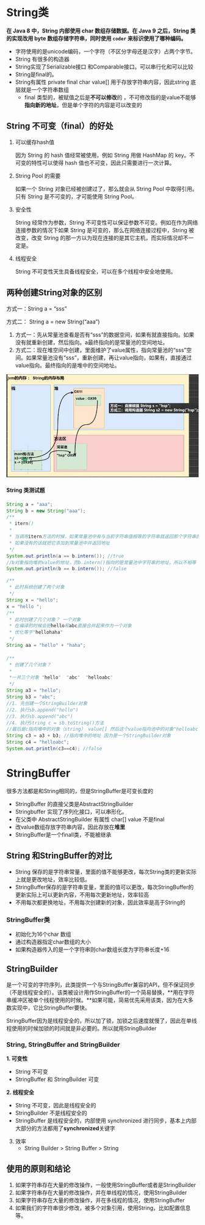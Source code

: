 # String类

**在 Java 8 中，String 内部使用 char 数组存储数据。在 Java 9 之后，String 类的实现改用 byte 数组存储字符串，同时使用 `coder` 来标识使用了哪种编码。**

+ 字符使用的是unicode编码，一个字符（不区分字母还是汉字）占两个字节。
+ String 有很多的构造器
+ String实现了Serializable接口 和Comparable接口。可以串行化和可以比较
+ String是final的。
+ String有属性 private final char value[] 用于存放字符串内容，因此string 底层就是一个字符串数组
  + final 类型的，被赋值之后是**不可以修改**的 ，不可修改指的是value不能够**指向新的地址**，但是单个字符的内容是可以改变的

## String 不可变（final）的好处

1. 可以缓存hash值

   因为 String 的 hash 值经常被使用，例如 String 用做 HashMap 的 key。不可变的特性可以使得 hash 值也不可变，因此只需要进行一次计算。

2. String Pool 的需要

   如果一个 String 对象已经被创建过了，那么就会从 String Pool 中取得引用。只有 String 是不可变的，才可能使用 String Pool。

3. 安全性

   String 经常作为参数，String 不可变性可以保证参数不可变。例如在作为网络连接参数的情况下如果 String 是可变的，那么在网络连接过程中，String 被改变，改变 String 的那一方以为现在连接的是其它主机，而实际情况却不一定是。

4. 线程安全

   String 不可变性天生具备线程安全，可以在多个线程中安全地使用。

## 两种创建String对象的区别

方式一：String a  = “sss”

方式二： String a = new String(“aaa”)

1. 方式一：先从常量池查看是否有“sss”的数据空间，如果有就直接指向。如果没有就重新创建，然后指向。a最终指向的是常量池的空间地址。
2. 方式二：现在堆空间中创建，里面维护了value属性，指向常量池的“sss”空间。如果常量池没有“sss”，重新创建，再让value指向，如果有，直接通过value指向。最终指向的是堆中的空间地址。

![image-20211103171118760](%E5%9B%BE%E7%89%87%E6%96%87%E4%BB%B6%E5%AD%98%E5%82%A8/image-20211103171118760.png)

#### String 类测试题

```java
String a = "aaa";
String b = new String("aaa");
/**
 * itern()
 *
 * 当调用itern方法的时候，如果常量池中有与当前字符串值相等的字符串就返回那个字符串的地址，
 * 如果没有的话就把它添加到常量池中并返回地址
 */
System.out.println(a == b.intern()); //true
//b对象指向堆的value的地址，而b.intern()指向的是常量池中字符串的地址，所以不相等 
System.out.println(b == b.intern()); //false 
```



```java
/**
 * 此时系统创建了两个对象
 */
String x = "hello";
x = "hello ";
/**
 * 此时创建了几个对象？ 一个对象
 * 在编译的时候会把hello和abc直接合并起来作为一个对象
 * 优化等于"hellohaha"  
 */
String aa = "hello" + "haha";

/**
 * 创建了几个对象？
 *
 *一共三个对象 "hello"  "abc"  "helloabc"
 */
String a3 = "hello";
String b3 = "abc";
//1. 先创建一个StringBuilder对象
//2. 执行sb.append("hello")
//3. 执行sb.append("abc")
//4. 执行String c = sb.toString()方法
//最后是c指向堆中的对象（string） value[] 然后这个value指向池中的对象"helloabc"
String c3 = a3 + b3; //指向堆中的地址 因为是一个StringBuilder对象
String c4 = "helloabc";
System.out.println(c3==c4); //false
```



# StringBuffer

很多方法都是和String相同的，但是StringBuffer是可变长度的

+ StringBuffer 的直接父类是AbstractStringBuilder
+ Stringbuffer 实现了序列化接口，可以串形化。
+ 在父类中 AbstractStringBuilder 有属性 char[] value 不是final 
+ 改value数组存放字符串内容，因此存放在**堆里**
+ StringBuffer是一个finall类，不能被继承

## String 和StringBuffer的对比

+ String 保存的是字符串常量，里面的值不能够更改，每次String类的更新实际上就是更改地址，效率比较低。
+ StringBuffer保存的是字符串变量，里面的值可以更改，每次StringBuffer的更新实际上可以更新内容，不用每次更新地址，效率较高 
+ 不用每次都更换地址，不用每次创建新的对象，因此效率是高于String的

### StringBuffer类

+ 初始化为16个char 数组
+ 通过构造器指定char数组的大小
+ 如果构造器传入的是一个字符串则char数组长度为字符串长度+16

## StringBuilder

是一个可变的字符序列，此类提供一个与StringBuffer兼容的API，但不保证同步（不是线程安全的）。该类被设计用作StringBuffer的一个简易替换，**用在字符串缓冲区被单个线程使用的时候。**如果可能，简易优先采用该类，因为在大多数实现中，它比StringBuffer要快。

StringBuffer因为是线程安全的，所以加了锁，加锁之后速度就慢了，因此在单线程使用的时候加锁的时间就是非必要的。所以就用StringBuilder



### String, StringBuffer and StringBuilder

**1. 可变性**

- String 不可变 
- StringBuffer 和 StringBuilder 可变

**2. 线程安全**

- String 不可变，因此是线程安全的
- StringBuilder 不是线程安全的
- StringBuffer 是线程安全的，内部使用 synchronized 进行同步，基本上内部大部分的方法都用了**synchronized**关键字

3. 效率
   + String Builder > String Buffer > String

## 使用的原则和结论

1. 如果字符串存在大量的修改操作，一般使用StringBuffer或者是StringBuilder
2. 如果字符串存在大量的修改操作，并在单线程的情况，使用StringBuilder
3. 如果字符串存在大量的修改操作，并在多线程的情况，使用StringBuffer
4. 如果我们的字符串很少修改，被多个对象引用，使用String，比如配置信息等。 